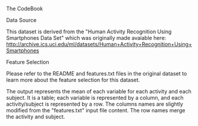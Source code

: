 The CodeBook

Data Source

This dataset is derived from the "Human Activity Recognition Using Smartphones Data Set" which was originally made avaiable here: http://archive.ics.uci.edu/ml/datasets/Human+Activity+Recognition+Using+Smartphones

Feature Selection

Please refer to the README and features.txt files in the original dataset to learn more about the feature selection for this dataset. 

The output represents the mean of each variable for each activity and each subject. It is a table; each variable is represented by a column, and each activity/subject is represented by a row. The columns names are slightly modified from the "features.txt" input file content. The row names merge the activity and subject.
